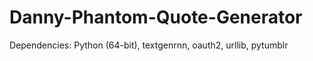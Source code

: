 # Danny-Phantom-Quote-Generator
Dependencies: Python (64-bit), textgenrnn, oauth2, urllib, pytumblr

